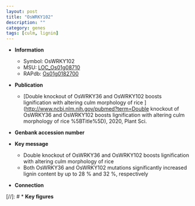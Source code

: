 ```yaml
---
layout: post
title: "OsWRKY102"
description: ""
category: genes
tags: [culm, lignin]
---
```


* **Information**  
    + Symbol: OsWRKY102  
    + MSU: [LOC_Os01g08710](http://rice.plantbiology.msu.edu/cgi-bin/ORF_infopage.cgi?orf=LOC_Os01g08710)  
    + RAPdb: [Os01g0182700](http://rapdb.dna.affrc.go.jp/viewer/gbrowse_details/irgsp1?name=Os01g0182700)  

* **Publication**  
    + [Double knockout of OsWRKY36 and OsWRKY102 boosts lignification with altering culm morphology of rice ](http://www.ncbi.nlm.nih.gov/pubmed?term=Double knockout of OsWRKY36 and OsWRKY102 boosts lignification with altering culm morphology of rice %5BTitle%5D), 2020, Plant Sci.

* **Genbank accession number**  

* **Key message**  
    + Double knockout of OsWRKY36 and OsWRKY102 boosts lignification with altering culm morphology of rice
    + Both OsWRKY36 and OsWRKY102 mutations significantly increased lignin content by up to 28 % and 32 %, respectively

* **Connection**  

[//]: # * **Key figures**  



